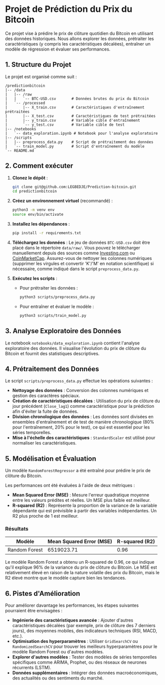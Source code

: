 
# Projet de Prédiction du Prix du Bitcoin

Ce projet vise à prédire le prix de clôture quotidien du Bitcoin en utilisant des données historiques. Nous allons explorer les données, prétraiter les caractéristiques (y compris les caractéristiques décalées), entraîner un modèle de régression et évaluer ses performances.

## 1. Structure du Projet

Le projet est organisé comme suit :

```
/predictionbitcoin
|-- /data
|   |-- /raw
|   |   `-- BTC-USD.csv       # Données brutes du prix du Bitcoin
|   `-- /processed
|       |-- X_train.csv       # Caractéristiques d'entraînement prétraitées
|       |-- X_test.csv        # Caractéristiques de test prétraitées
|       |-- y_train.csv       # Variable cible d'entraînement
|       `-- y_test.csv        # Variable cible de test
|-- /notebooks
|   `-- data_exploration.ipynb # Notebook pour l'analyse exploratoire
|-- /scripts
|   |-- preprocess_data.py    # Script de prétraitement des données
|   `-- train_model.py        # Script d'entraînement du modèle
`-- README.md
```

## 2. Comment exécuter

1.  **Clonez le dépôt** :
    ```bash
    git clone git@github.com:LEGBEDJE/Prediction-bitcoin.git
    cd predictionbitcoin
    ```

2.  **Créez un environnement virtuel** (recommandé) :
    ```bash
    python3 -m venv env
    source env/bin/activate
    ```

3.  **Installez les dépendances** :
    ```bash
    pip install -r requirements.txt
    ```

4.  **Téléchargez les données** :
    Le jeu de données `BTC-USD.csv` doit être placé dans le répertoire `data/raw/`. Vous pouvez le télécharger manuellement depuis des sources comme [Investing.com](https://www.investing.com/crypto/bitcoin/btc-usd-historical-data) ou [CoinMarketCap](https://coinmarketcap.com/currencies/bitcoin/historical-data/). Assurez-vous de nettoyer les colonnes numériques (supprimer les virgules et convertir 'K'/'M' en notation scientifique) si nécessaire, comme indiqué dans le script `preprocess_data.py`.

5.  **Exécutez les scripts** :

    *   Pour prétraiter les données :
        ```bash
        python3 scripts/preprocess_data.py
        ```

    *   Pour entraîner et évaluer le modèle :
        ```bash
        python3 scripts/train_model.py
        ```

## 3. Analyse Exploratoire des Données

Le notebook `notebooks/data_exploration.ipynb` contient l'analyse exploratoire des données. Il visualise l'évolution du prix de clôture du Bitcoin et fournit des statistiques descriptives.

## 4. Prétraitement des Données

Le script `scripts/preprocess_data.py` effectue les opérations suivantes :

*   **Nettoyage des données** : Conversion des colonnes numériques et gestion des caractères spéciaux.
*   **Création de caractéristiques décalées** : Utilisation du prix de clôture du jour précédent (`Close_lag1`) comme caractéristique pour la prédiction afin d'éviter la fuite de données.
*   **Division chronologique des données** : Les données sont divisées en ensembles d'entraînement et de test de manière chronologique (80% pour l'entraînement, 20% pour le test), ce qui est essentiel pour les séries temporelles.
*   **Mise à l'échelle des caractéristiques** : `StandardScaler` est utilisé pour normaliser les caractéristiques.

## 5. Modélisation et Évaluation

Un modèle `RandomForestRegressor` a été entraîné pour prédire le prix de clôture du Bitcoin.

Les performances ont été évaluées à l'aide de deux métriques :
*   **Mean Squared Error (MSE)** : Mesure l'erreur quadratique moyenne entre les valeurs prédites et réelles. Un MSE plus faible est meilleur.
*   **R-squared (R2)** : Représente la proportion de la variance de la variable dépendante qui est prévisible à partir des variables indépendantes. Un R2 plus proche de 1 est meilleur.

### Résultats

| Modèle        | Mean Squared Error (MSE) | R-squared (R2) |
| ------------- | ------------------------ | -------------- |
| Random Forest | 6519023.71               | 0.96           |

Le modèle Random Forest a obtenu un R-squared de 0.96, ce qui indique qu'il explique 96% de la variance du prix de clôture du Bitcoin. Le MSE est relativement élevé en raison de la nature volatile des prix du Bitcoin, mais le R2 élevé montre que le modèle capture bien les tendances.

## 6. Pistes d'Amélioration

Pour améliorer davantage les performances, les étapes suivantes pourraient être envisagées :

*   **Ingénierie des caractéristiques avancée** : Ajouter d'autres caractéristiques décalées (par exemple, prix de clôture des 7 derniers jours), des moyennes mobiles, des indicateurs techniques (RSI, MACD, etc.).
*   **Optimisation des hyperparamètres** : Utiliser `GridSearchCV` ou `RandomizedSearchCV` pour trouver les meilleurs hyperparamètres pour le modèle Random Forest ou d'autres modèles.
*   **Explorer d'autres modèles** : Tester des modèles de séries temporelles spécifiques comme ARIMA, Prophet, ou des réseaux de neurones récurrents (LSTM).
*   **Données supplémentaires** : Intégrer des données macroéconomiques, des actualités ou des sentiments du marché.
